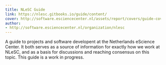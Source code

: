 ```yaml
---
title: NLeSC Guide
link: https://nlesc.gitbooks.io/guide/content/
cover: http://software.esciencecenter.nl/assets/report/covers/guide-cover.png
author:
- http://software.esciencecenter.nl/organization/nlesc
---
```

A guide to projects and software developent at the Netherlands eScience Center. It both serves as a source of information for exactly how we work at NLeSC, and as a basis for discussions and reaching consensus on this topic.
This guide is a work in progress.
